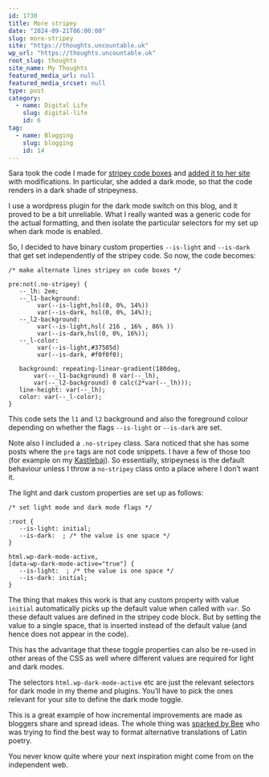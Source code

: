 ```yaml
---
id: 1730
title: More stripey
date: "2024-09-21T06:00:00"
slug: more-stripey
site: "https://thoughts.uncountable.uk"
wp_url: "https://thoughts.uncountable.uk"
root_slug: thoughts
site_name: My Thoughts
featured_media_url: null
featured_media_srcset: null
type: post
category:
  - name: Digital Life
    slug: digital-life
    id: 6
tag:
  - name: Blogging
    slug: blogging
    id: 14
---
```



<p>Sara took the code I made for <a href="https://thoughts.uncountable.uk/making-stripey-code/" data-type="post" data-id="1636">stripey code boxes</a> and <a href="https://sarajaksa.eu/2024/09/kako-primere-kode-narediti-bolj-berljive-z-css-jem/">added it to her site</a> with modifications.  In particular, she added a dark mode, so that the code renders in a dark shade of stripeyness.</p>



<p>I use a wordpress plugin for the dark mode switch on this blog, and it proved to be a bit unreliable.  What I really wanted was a generic code for the actual formatting, and then isolate the particular selectors for my set up when dark mode is enabled.</p>



<p>So, I decided to have binary custom properties <code>--is-light</code> and <code>--is-dark</code> that get set independently of the stripey code.  So now, the code becomes:</p>



<pre class="wp-block-code" style="border-radius:0px;padding-top:0;padding-right:0;padding-bottom:0;padding-left:0"><code>/* make alternate lines stripey on code boxes */

pre:not(.no-stripey) {
   --_lh: 2em;
   --_l1-background: 
        var(--is-light,hsl(0, 0%, 14%)) 
        var(--is-dark, hsl(0, 0%, 14%));
   --_l2-background: 
        var(--is-light,hsl( 216 , 16% , 86% )) 
        var(--is-dark,hsl(0, 0%, 16%));
   --_l-color: 
        var(--is-light,#37505d)
        var(--is-dark, #f0f0f0);

   background: repeating-linear-gradient(180deg,              
       var(--_l1-background) 0 var(--_lh), 
       var(--_l2-background) 0 calc(2*var(--_lh)));
   line-height: var(--_lh);
   color: var(--_l-color);
}</code></pre>



<p>This code sets the <code>l1</code> and <code>l2</code> background and also the foreground colour depending on whether the flags <code>--is-light</code> or <code>--is-dark</code> are set.  </p>



<p>Note also I included a <code>.no-stripey</code> class.  Sara noticed that she has some posts where the <code>pre</code> tags are not code snippets.  I have a few of those too (for example on my <a href="https://thoughts.uncountable.uk/kastlebaj/" data-type="post" data-id="1346">Kastlebaj</a>).  So essentially, stripeyness is the default behaviour unless I throw a <code>no-stripey</code> class onto a place where I don&#8217;t want it.  </p>



<p>The light and dark custom properties are set up as follows:</p>



<pre class="wp-block-code" style="border-radius:0px;padding-top:0;padding-right:0;padding-bottom:0;padding-left:0"><code>/* set light mode and dark mode flags */

:root {
   --is-light: initial;
   --is-dark:  ; /* the value is one space */
}

html.wp-dark-mode-active,
&#91;data-wp-dark-mode-active="true"] {
   --is-light:  ; /* the value is one space */
   --is-dark: initial;
}</code></pre>



<p>The thing that makes this work is that any custom property with value <code>initial</code> automatically picks up the default value when called with <code>var</code>.  So these default values are defined in the stripey code block.  But by setting the value to a single space, that is inserted instead of the default value (and hence does not appear in the code).</p>



<p>This has the advantage that these toggle properties can also be re-used in other areas of the CSS as well where different values are required for light and dark modes.</p>



<p>The selectors <code>html.wp-dark-mode-active</code> etc are just the relevant selectors for dark mode in my theme and plugins.  You&#8217;ll have to pick the ones relevant for your site to define the dark mode toggle. </p>



<p>This is a great example of how incremental improvements are made as bloggers share and spread ideas. The whole thing was <a href="https://splendide-mendax.com/posts/2024-09-07_translation_styles">sparked by Bee</a> who was trying to find the best way to format alternative translations of Latin poetry.</p>



<p>You never know quite where your next inspiration might come from on the independent web.</p>
